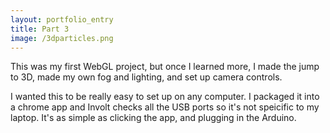 ```yaml
---
layout: portfolio_entry
title: Part 3
image: /3dparticles.png
---
```

This was my first WebGL project, but once I learned more, I made the jump to 3D, made my own fog and lighting, and set up camera controls.

I wanted this to be really easy to set up on any computer.  I packaged it into a chrome app and Involt checks all the USB ports so it's not speicific to my laptop.  It's as simple as clicking the app, and plugging in the Arduino.